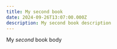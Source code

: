 ```yaml
---
title: My second book
date: 2024-09-26T13:07:00.000Z
description: My second book description
---
```

My *second* book body

